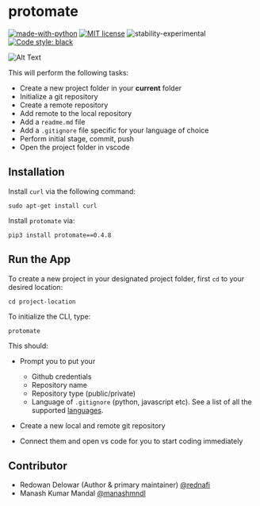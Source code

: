 # protomate

[![made-with-python](https://img.shields.io/badge/Made%20with-Python-1f425f.svg)](https://www.python.org/) [![MIT license](https://img.shields.io/badge/License-MIT-blue.svg)](https://github.com/rednafi/protomate/blob/master/LICENSE) ![stability-experimental](https://img.shields.io/badge/stability-experimental-orange.svg) [![Code style: black](https://img.shields.io/badge/code%20style-black-000000.svg)](https://github.com/python/black)

![Alt Text](https://github.com/rednafi/protomate/blob/master/demo/protomate.gif)

This will perform the following tasks:

- Create a new project folder in your **current** folder
- Initialize a git repository
- Create a remote repository
- Add remote to the local repository
- Add a `readme.md` file
- Add a `.gitignore` file specific for your language of choice
- Perform initial stage, commit, push
- Open the project folder in vscode

## Installation

Install `curl` via the following command:

```
sudo apt-get install curl
```

Install `protomate` via:

```
pip3 install protomate==0.4.8
```

## Run the App

To create a new project in your designated project folder, first `cd` to your desired location:

```
cd project-location
```

To initialize the CLI, type:

```
protomate
```

This should:

- Prompt you to put your

  - Github credentials
  - Repository name
  - Repository type (public/private)
  - Language of `.gitignore` (python, javascript etc). See a list of all the supported [languages](https://github.com/rednafi/protomate/blob/master/languages.py).

- Create a new local and remote git repository

- Connect them and open vs code for you to start coding immediately

## Contributor
* Redowan Delowar (Author & primary maintainer) [@rednafi](https://github.com/rednafi)
* Manash Kumar Mandal [@manashmndl](https://github.com/manashmndl)
